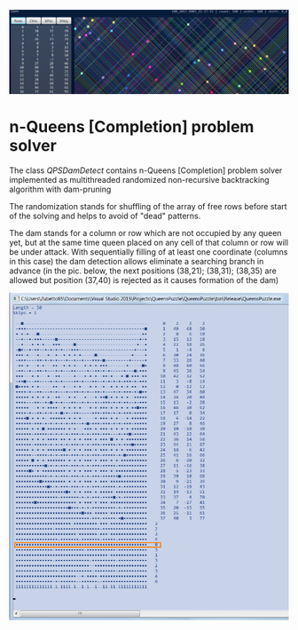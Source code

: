 <p align="left">
  <img src="https://raw.githubusercontent.com/zubetto/QueensPuzzle/master/Solutions_pano01header.jpg"/>
</p>

# n-Queens [Completion] problem solver
The class _QPSDamDetect_ contains n-Queens [Completion] problem solver implemented as multithreaded randomized non-recursive backtracking algorithm with dam-pruning
  
The randomization stands for shuffling of the array of free rows before start of the solving and helps to avoid of "dead" patterns.
  
The dam stands for a column or row which are not occupied by any queen yet, 
but at the same time queen placed on any cell of that column or row will be under attack. With sequentially filling of at least one coordinate (columns in this case) the dam detection allows eliminate a searching branch in advance (in the pic. below, the next positions (38,21); (38,31); (38,35) are allowed but position (37,40) is rejected as it causes formation of the dam)  

<p align="left">
  <img src="https://raw.githubusercontent.com/zubetto/QueensPuzzle/master/QPS_DamDetect_L50.jpg"/>
</p>
